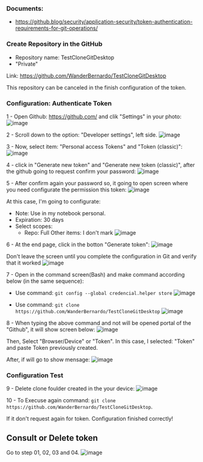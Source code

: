 
### Documents:

- https://github.blog/security/application-security/token-authentication-requirements-for-git-operations/


### Create Repository in the GitHub

- Repository name: TestCloneGitDesktop
- "Private"

Link: https://github.com/WanderBernardo/TestCloneGitDesktop

This repository can be canceled in the finish configuration of the token.

### Configuration: Authenticate Token

1 - Open Github: https://github.com/ and clik "Settings" in your photo:
![image](https://github.com/user-attachments/assets/342db8f4-a965-4ae6-902e-e2882de9196a)

2 - Scroll down to the option: "Developer settings", left side.
![image](https://github.com/user-attachments/assets/8e5f3169-691e-4034-a39f-ae8239a2a75b)

3 - Now, select item: "Personal access Tokens" and "Token (classic)":
![image](https://github.com/user-attachments/assets/a3afab22-9a13-4300-8b60-37b97550e2cf)

4 - click in "Generate new token" and "Generate new token (classic)", after the github going to request confirm your password:
![image](https://github.com/user-attachments/assets/119574cb-390d-4e36-8080-3ae094189002)

5 - After confirm again your password so, it going to open screen where you need configurate the permission this token:
![image](https://github.com/user-attachments/assets/dc9096eb-1170-4c30-8eac-5e518ee7949b)

At this case, I'm going to configurate:
   * Note: Use in my notebook personal.
   * Expiration: 30 days
   * Select scopes:
        * Repo: Full
     Other items: I don't mark 
![image](https://github.com/user-attachments/assets/a00b0871-ecae-49f2-8694-7a680001185e)

6 - At the end page, click in the botton "Generate token":
![image](https://github.com/user-attachments/assets/f23f855b-4a89-448f-9ff7-18405b754d99)

Don't leave the screen until you complete the configuration in Git and verify that it worked
![image](https://github.com/user-attachments/assets/a1d70cd2-6390-43c1-b469-ee87a4cab9c8)

7 - Open in the command screen(Bash) and make command according below (in the same sequence):
- Use command: ``` git config --global credencial.helper store ```
![image](https://github.com/user-attachments/assets/7d18f775-b6ac-4605-840e-745db23e3dce)

- Use command: ``` git clone https://github.com/WanderBernardo/TestCloneGitDesktop ```
![image](https://github.com/user-attachments/assets/8a26a276-32ef-4acf-857d-420d87a6fb3c)

8 - When typing the above command and not will be opened portal of the "Github", it will show screen below:
![image](https://github.com/user-attachments/assets/f0a1bd44-3f41-4dae-a3c3-5031f4a7ff6f)

Then, Select "Browser/Device" or "Token". In this case, I selected: "Token" and paste Token previously created.

After, if will go to show mensage:
![image](https://github.com/user-attachments/assets/337ae585-938d-4cd8-b86a-272ac4f8cffd)


### Configuration Test 

9 - Delete clone foulder created in the your device:
![image](https://github.com/user-attachments/assets/f44a8de9-2b36-4051-b70a-197438aeba1e)

10 - To Execuse again command: ``` git clone https://github.com/WanderBernardo/TestCloneGitDesktop ```.

If it don't request again for token. Configuration finished correctly!

## Consult or Delete token

Go to step 01, 02, 03 and 04.
![image](https://github.com/user-attachments/assets/8dd95ec6-37d8-4434-b456-b26fb8e0e82c)





